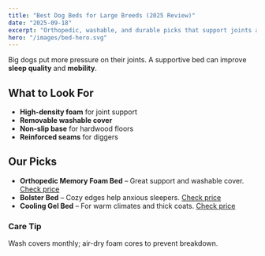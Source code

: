 ```yaml
---
title: "Best Dog Beds for Large Breeds (2025 Review)"
date: "2025-09-18"
excerpt: "Orthopedic, washable, and durable picks that support joints and last longer."
hero: "/images/bed-hero.svg"
---
```


Big dogs put more pressure on their joints. A supportive bed can improve **sleep quality** and **mobility**.

## What to Look For
- **High-density foam** for joint support
- **Removable washable cover**
- **Non-slip base** for hardwood floors
- **Reinforced seams** for diggers

## Our Picks
- **Orthopedic Memory Foam Bed** – Great support and washable cover. <a href="https://www.amazon.com/dp/B08XXXXXXX?tag=AFFILIATE_TAG" rel="nofollow sponsored" target="_blank">Check price</a>
- **Bolster Bed** – Cozy edges help anxious sleepers. <a href="https://www.amazon.com/dp/B07XXXXXXX?tag=AFFILIATE_TAG" rel="nofollow sponsored" target="_blank">Check price</a>
- **Cooling Gel Bed** – For warm climates and thick coats. <a href="https://www.amazon.com/dp/B0BXXXXXXX?tag=AFFILIATE_TAG" rel="nofollow sponsored" target="_blank">Check price</a>

### Care Tip
Wash covers monthly; air-dry foam cores to prevent breakdown.
